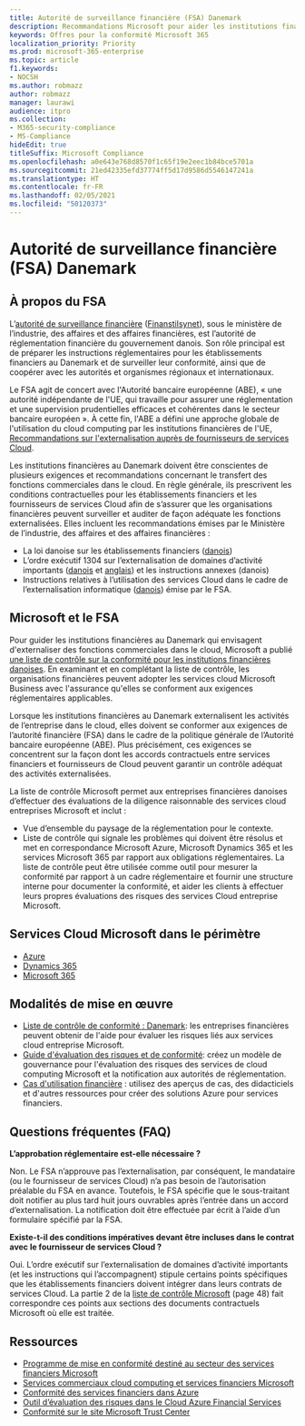 ```yaml
---
title: Autorité de surveillance financière (FSA) Danemark
description: Recommandations Microsoft pour aider les institutions financières au Danemark avec l’adoption du cloud.
keywords: Offres pour la conformité Microsoft 365
localization_priority: Priority
ms.prod: microsoft-365-enterprise
ms.topic: article
f1.keywords:
- NOCSH
ms.author: robmazz
author: robmazz
manager: laurawi
audience: itpro
ms.collection:
- M365-security-compliance
- MS-Compliance
hideEdit: true
titleSuffix: Microsoft Compliance
ms.openlocfilehash: a0e643e768d8570f1c65f19e2eec1b84bce5701a
ms.sourcegitcommit: 21ed42335efd37774ff5d17d9586d5546147241a
ms.translationtype: HT
ms.contentlocale: fr-FR
ms.lasthandoff: 02/05/2021
ms.locfileid: "50120373"
---
```

# <a name="financial-supervisory-authority-fsa-denmark"></a>Autorité de surveillance financière (FSA) Danemark

## <a name="about-the-fsa"></a>À propos du FSA

L’[autorité de surveillance financière](https://www.dfsa.dk/) ([Finanstilsynet](https://www.finanstilsynet.dk/)), sous le ministère de l’industrie, des affaires et des affaires financières, est l’autorité de réglementation financière du gouvernement danois. Son rôle principal est de préparer les instructions réglementaires pour les établissements financiers au Danemark et de surveiller leur conformité, ainsi que de coopérer avec les autorités et organismes régionaux et internationaux.

Le FSA agit de concert avec l'Autorité bancaire européenne (ABE), « une autorité indépendante de l'UE, qui travaille pour assurer une réglementation et une supervision prudentielles efficaces et cohérentes dans le secteur bancaire européen ». À cette fin, l'ABE a défini une approche globale de l'utilisation du cloud computing par les institutions financières de l'UE, [Recommandations sur l'externalisation auprès de fournisseurs de services Cloud](https://eba.europa.eu/documents/10180/2170121/Final+draft+Recommendations+on+Cloud+Outsourcing+%28EBA-Rec-2017-03%29.pdf/5fa5cdde-3219-4e95-946d-0c0d05494362).

Les institutions financières au Danemark doivent être conscientes de plusieurs exigences et recommandations concernant le transfert des fonctions commerciales dans le cloud. En règle générale, ils prescrivent les conditions contractuelles pour les établissements financiers et les fournisseurs de services Cloud afin de s’assurer que les organisations financières peuvent surveiller et auditer de façon adéquate les fonctions externalisées. Elles incluent les recommandations émises par le Ministère de l’industrie, des affaires et des affaires financières :

- La loi danoise sur les établissements financiers ([danois](https://www.retsinformation.dk/Forms/R0710.aspx?id=193767))
- L’ordre exécutif 1304 sur l’externalisation de domaines d’activité importants ([danois](https://www.retsinformation.dk/Forms/R0710.aspx?id=134352) et [anglais](https://www.finanstilsynet.dk/~/media/Lovgivning/Oversat-lovgivning/Executive-orders/1304_251110-pdf.pdf)) et les instructions annexes (danois)
- Instructions relatives à l’utilisation des services Cloud dans le cadre de l’externalisation informatique ([danois](https://www.finanstilsynet.dk/Tilsyn/Information-om-udvalgte-tilsynsomraader/It-tilsyn/Anvendelse-af-cloud-tjenester-som-led-i-IT-outsourcing)) émise par le FSA.

## <a name="microsoft-and-the-fsa"></a>Microsoft et le FSA

Pour guider les institutions financières au Danemark qui envisagent d'externaliser des fonctions commerciales dans le cloud, Microsoft a publié [une liste de contrôle sur la conformité pour les institutions financières danoises](https://servicetrust.microsoft.com/ViewPage/TrustDocumentsV3?command=Download&downloadType=Document&downloadId=524cc66f-b292-49e9-aa14-04560401baa0&tab=7f51cb60-3d6c-11e9-b2af-7bb9f5d2d913&docTab=7f51cb60-3d6c-11e9-b2af-7bb9f5d2d913_Compliance_Guides). En examinant et en complétant la liste de contrôle, les organisations financières peuvent adopter les services cloud Microsoft Business avec l'assurance qu'elles se conforment aux exigences réglementaires applicables.

Lorsque les institutions financières au Danemark externalisent les activités de l’entreprise dans le cloud, elles doivent se conformer aux exigences de l’autorité financière (FSA) dans le cadre de la politique générale de l’Autorité bancaire européenne (ABE). Plus précisément, ces exigences se concentrent sur la façon dont les accords contractuels entre services financiers et fournisseurs de Cloud peuvent garantir un contrôle adéquat des activités externalisées.

La liste de contrôle Microsoft permet aux entreprises financières danoises d’effectuer des évaluations de la diligence raisonnable des services cloud entreprises Microsoft et inclut :

- Vue d’ensemble du paysage de la réglementation pour le contexte.
- Liste de contrôle qui signale les problèmes qui doivent être résolus et met en correspondance Microsoft Azure, Microsoft Dynamics 365 et les services Microsoft 365 par rapport aux obligations réglementaires. La liste de contrôle peut être utilisée comme outil pour mesurer la conformité par rapport à un cadre réglementaire et fournir une structure interne pour documenter la conformité, et aider les clients à effectuer leurs propres évaluations des risques des services Cloud entreprise Microsoft.

## <a name="microsoft-in-scope-cloud-services"></a>Services Cloud Microsoft dans le périmètre

- [Azure](https://gallery.technet.microsoft.com/Overview-of-Azure-c1be3942)
- [Dynamics 365](https://download.microsoft.com/download/E/1/9/E1977163-7A86-4812-AC18-C03ADC958AAF/Microsoft_Dynamics_365_Cloud_Service_Compliance_Datasheet.pdf)
- [Microsoft 365](https://aka.ms/RiskGovernanceGuide)

## <a name="how-to-implement"></a>Modalités de mise en œuvre

- [Liste de contrôle de conformité : Danemark](https://servicetrust.microsoft.com/ViewPage/TrustDocumentsV3?command=Download&downloadType=Document&downloadId=524cc66f-b292-49e9-aa14-04560401baa0&tab=7f51cb60-3d6c-11e9-b2af-7bb9f5d2d913&docTab=7f51cb60-3d6c-11e9-b2af-7bb9f5d2d913_Compliance_Guides): les entreprises financières peuvent obtenir de l'aide pour évaluer les risques liés aux services cloud entreprise Microsoft.
- [Guide d'évaluation des risques et de conformité](https://servicetrust.microsoft.com/ViewPage/TrustDocuments?command=Download&downloadType=Document&downloadId=edee9b14-3661-4a16-ba83-c35caf672bd7&docTab=6d000410-c9e9-11e7-9a91-892aae8839ad_FAQ_and_White_Papers): créez un modèle de gouvernance pour l'évaluation des risques des services de cloud computing Microsoft et la notification aux autorités de réglementation.
- [Cas d'utilisation financière](/previous-versions/azure/industry-marketing/financial/index) : utilisez des aperçus de cas, des didacticiels et d'autres ressources pour créer des solutions Azure pour services financiers.

## <a name="frequently-asked-questions"></a>Questions fréquentes (FAQ)

**L’approbation réglementaire est-elle nécessaire ?**

Non. Le FSA n’approuve pas l’externalisation, par conséquent, le mandataire (ou le fournisseur de services Cloud) n’a pas besoin de l’autorisation préalable du FSA en avance. Toutefois, le FSA spécifie que le sous-traitant doit notifier au plus tard huit jours ouvrables après l’entrée dans un accord d’externalisation. La notification doit être effectuée par écrit à l’aide d’un formulaire spécifié par la FSA.

**Existe-t-il des conditions impératives devant être incluses dans le contrat avec le fournisseur de services Cloud ?**

Oui. L’ordre exécutif sur l’externalisation de domaines d’activité importants (et les instructions qui l’accompagnent) stipule certains points spécifiques que les établissements financiers doivent intégrer dans leurs contrats de services Cloud. La partie 2 de la [liste de contrôle Microsoft](https://servicetrust.microsoft.com/ViewPage/TrustDocumentsV3?command=Download&downloadType=Document&downloadId=524cc66f-b292-49e9-aa14-04560401baa0&tab=7f51cb60-3d6c-11e9-b2af-7bb9f5d2d913&docTab=7f51cb60-3d6c-11e9-b2af-7bb9f5d2d913_Compliance_Guides) (page 48) fait correspondre ces points aux sections des documents contractuels Microsoft où elle est traitée.

## <a name="resources"></a>Ressources

- [Programme de mise en conformité destiné au secteur des services financiers Microsoft](https://download.microsoft.com/download/6/4/7/64707E3E-6D3E-45D0-8207-A0EA3201B4A6/Microsoft%20Cloud%20-%20Financial%20Services%20Compliance%20Program%20(Print).pdf)
- [Services commerciaux cloud computing et services financiers Microsoft](https://servicetrust.microsoft.com/viewpage/financialservicesoverview)
- [Conformité des services financiers dans Azure](https://azure.microsoft.com/resources/videos/azurecon-2015-financial-services-compliance-in-azure/)
- [Outil d’évaluation des risques dans le Cloud Azure Financial Services](https://servicetrust.microsoft.com/ViewPage/FFIECBlueprint?command=Download&downloadType=Document&downloadId=079a1973-711a-428f-9312-9ddd290cff7b&docTab=c726d5c0-2d1e-11e8-a485-57140ec19669_PaaS)
- [Conformité sur le site Microsoft Trust Center](https://www.microsoft.com/trust-center/compliance/compliance-overview)
